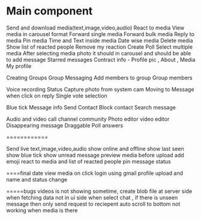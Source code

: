# Main component

Send and download media(text,image,video,audio)
React to media
View media in carousel format
Forward single media
Forward bulk media
Reply to media
Pin media
Time and Text inside media
Date wise media
Delete media
Show list of reacted people
Remove my reaction
Create Poll
Select multiple media
After selecting media photo it should in carousel and should be able to add message
Starred messages
Contract info - Profile pic , About , Media
My profile

Creating Groups
Group Messaging
Add members to group
Group members

Voice recording
Status
Capture photo from system cam
Moving to Message when click on reply
Single vote selection

Blue tick
Message info
Send Contact
Block contact
Search message

Audio and video call
channel
community
Photo editor
video editor
Disappearing message
Draggable Poll answers

============

Send live text,image,video,audio
show online and offline
show last seen
show blue tick
show unread message
preview media before upload
add emoji
react to media and list of reacted people
pin message
status

====final
date
view media on click
login using gmail
profile upload and name and status change

=====bugs
videos is not showing sometime,
create blob file at server side when fetching data not in ui side
when select chat , if there is unseen message then only send request to reciepent
auto scroll to bottom not working when media is there
